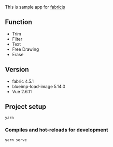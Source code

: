 
This is sample app for [fabricjs](https://github.com/fabricjs/fabric.js)

## Function

* Trim
* Filter
* Text
* Free Drawing
* Erase

## Version

* fabric 4.5.1
* blueimp-load-image 5.14.0
* Vue 2.6.11

## Project setup
```
yarn
```

### Compiles and hot-reloads for development
```
yarn serve
```

